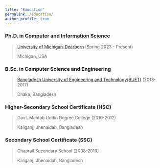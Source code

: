 ```yaml
---
title: "Education"
permalink: /education/
author_profile: true
---
```


### Ph.D. in Computer and Information Science
> [University of Michigan-Dearborn](https://umdearborn.edu/) (Spring 2023 - Present) <br>
> 
> Michigan, USA

 
### B.Sc. in Computer Science and Engineering 
> [Bangladesh University of Engineering and Technology(BUET)](https://buet.ac.bd) (2013-2017) <br>
>
> Dhaka, Bangladesh

### Higher-Secondary School Certificate (HSC) 
> Govt. Mahtab Uddin Degree College (2010-2012) <br>
>
> Kaliganj, Jhenaidah, Bangladesh

### Secondary School Certificate (SSC) 
> Chaprail Secondary School (2008-2010) <br>
>
> Kaliganj, Jhenaidah, Bangladesh